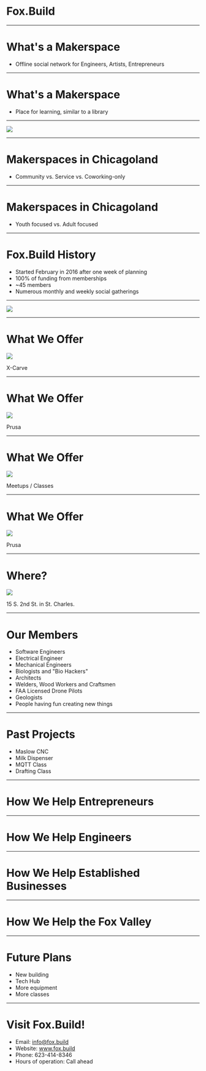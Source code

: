<!-- $theme: gaia -->

# Fox.Build

---

# What's a Makerspace

 * Offline social network for Engineers, Artists, Entrepreneurs

---

# What's a Makerspace

 * Place for learning, similar to a library

---

![](./foxbuild_party.jpg)

---

# Makerspaces in Chicagoland

 * Community vs. Service vs. Coworking-only

---

# Makerspaces in Chicagoland

 * Youth focused vs. Adult focused

---

# Fox.Build History

 * Started February in 2016 after one week of planning
 * 100% of funding from memberships
 * ~45 members
 * Numerous monthly and weekly social gatherings

---

![](./early_foxbuild.jpg)

---

# What We Offer

![](xcarve.png)

X-Carve

---

# What We Offer

![](prusa.png)

Prusa

---

# What We Offer

![](./class_at_foxbuild.jpg)

Meetups / Classes

---

# What We Offer

![](maslow.png)

Prusa

---

# Where?

![](map.png)

15 S. 2nd St. in  St. Charles.

---

# Our Members

  * Software Engineers
  * Electrical Engineer
  * Mechanical Engineers
  * Biologists and "Bio Hackers"
  * Architects
  * Welders, Wood Workers and Craftsmen
  * FAA Licensed Drone Pilots
  * Geologists
  * People having fun creating new things

---

# Past Projects
 * Maslow CNC
 * Milk Dispenser
 * MQTT Class
 * Drafting Class

---

# How We Help Entrepreneurs

---

# How We Help Engineers

---

# How We Help Established Businesses

---

# How We Help the Fox Valley

---

# Future Plans

 * New building
 * Tech Hub
 * More equipment
 * More classes

---

# Visit Fox.Build!

 * Email: info@fox.build
 * Website: www.fox.build
 * Phone: 623-414-8346
 * Hours of operation: Call ahead

